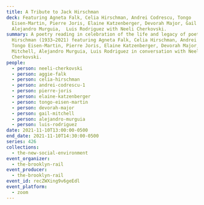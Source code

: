 ```yaml
---
title: A Tribute to Jack Hirschman
deck: Featuring Agneta Falk, Celia Hirschman, Andrei Codrescu, Tongo
  Eisen-Martin, Pierre Joris, Elaine Katzenberger, Devorah Major, Gail Mitchell,
  Alejandro Murguia,  Luis Rodriguez with Neeli Cherkovski.
summary: A poetry reading in celebration of the life and legacy of poet Jack
  Hirschman (1933–2021) featuring Agneta Falk, Celia Hirschman, Andrei Codrescu,
  Tongo Eisen-Martin, Pierre Joris, Elaine Katzenberger, Devorah Major, Gail
  Mitchell, Alejandro Murguia, Luis Rodriguez in conversation with Neeli
  Cherkovski.
people:
  - person: neeli-cherkovski
  - person: aggie-falk
  - person: celia-hirschman
  - person: andrei-codrescu-1
  - person: pierre-joris
  - person: elaine-katzenberger
  - person: tongo-eisen-martin
  - person: devorah-major
  - person: gail-mitchell
  - person: alejandro-murguia
  - person: luis-rodriguez
date: 2021-11-10T13:00:00-0500
end_date: 2021-11-10T14:30:00-0500
series: 426
collections:
  - the-new-social-environment
event_organizer:
  - the-brooklyn-rail
event_producer:
  - the-brooklyn-rail
event_id: recZWXing9v6geEdl
event_platform:
  - zoom
---
```

